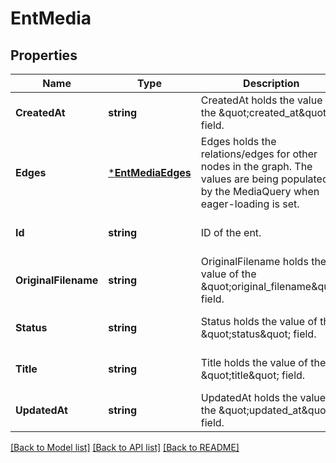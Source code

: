 # EntMedia

## Properties
Name | Type | Description | Notes
------------ | ------------- | ------------- | -------------
**CreatedAt** | **string** | CreatedAt holds the value of the \&quot;created_at\&quot; field. | [optional] [default to null]
**Edges** | [***EntMediaEdges**](ent.MediaEdges.md) | Edges holds the relations/edges for other nodes in the graph. The values are being populated by the MediaQuery when eager-loading is set. | [optional] [default to null]
**Id** | **string** | ID of the ent. | [optional] [default to null]
**OriginalFilename** | **string** | OriginalFilename holds the value of the \&quot;original_filename\&quot; field. | [optional] [default to null]
**Status** | **string** | Status holds the value of the \&quot;status\&quot; field. | [optional] [default to null]
**Title** | **string** | Title holds the value of the \&quot;title\&quot; field. | [optional] [default to null]
**UpdatedAt** | **string** | UpdatedAt holds the value of the \&quot;updated_at\&quot; field. | [optional] [default to null]

[[Back to Model list]](../README.md#documentation-for-models) [[Back to API list]](../README.md#documentation-for-api-endpoints) [[Back to README]](../README.md)


